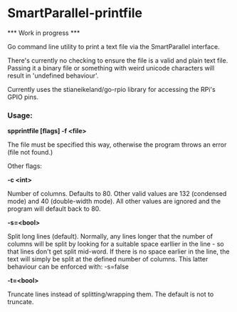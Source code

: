 # SmartParallel-printfile

*** Work in progress ***

Go command line utility to print a text file via the SmartParallel interface.

There's currently no checking to ensure the file is a valid and plain text file. Passing it a binary file or something with weird unicode characters will result in 'undefined behaviour'.

Currently uses the stianeikeland/go-rpio library for accessing the RPi's
GPIO pins.

### Usage:
**spprintfile [flags] -f \<file>**

The file must be specified this way, otherwise the program throws an error (file not found.)

Other flags:

**-c \<int>**

Number of columns. Defaults to 80. Other valid values are 132 (condensed mode) and 40 (double-width mode). All other values are ignored and the program will default back to 80.

**-s=\<bool>**

Split long lines (default). Normally, any lines longer that the number of columns will be split by looking for a suitable space earllier in the line - so that lines don't get split mid-word. If there is no space earlier in the line, the text will simply be split at the defined number of columns. This latter behaviour can be enforced with: -s=false

**-t=\<bool>**

Truncate lines instead of splitting/wrapping them. The default is not to truncate.
